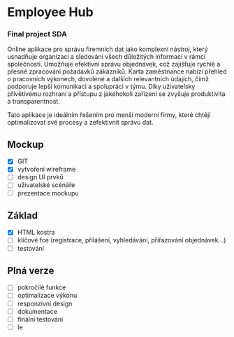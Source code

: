 # Employee Hub
### Final project SDA
Online aplikace pro správu firemních dat jako komplexní nástroj, který usnadňuje organizaci a sledování všech důležitých informací v rámci společnosti. 
Umožňuje efektivní správu objednávek, což zajišťuje rychlé a přesné zpracování požadavků zákazníků. 
Karta zaměstnance nabízí přehled o pracovních výkonech, dovolené a dalších relevantních údajích, čímž podporuje lepší komunikaci a spolupráci v týmu. 
Díky uživatelsky přívětivému rozhraní a přístupu z jakéhokoli zařízení se zvyšuje produktivita a transparentnost.

Tato aplikace je ideálním řešením pro menší moderní firmy, které chtějí optimalizovat své procesy a zefektivnit správu dat.

## Mockup
- [x] GIT
- [x] vytvoření wireframe
- [ ] design UI prvků
- [ ] uživatelské scénáře
- [ ] prezentace mockupu
## Základ
- [x] HTML kostra
- [ ] klíčové fce (registrace, přilášení, vyhledávání, přiřazování objednávek...)
- [ ] testování
## Plná verze
- [ ] pokročilé funkce
- [ ] optimalizace výkonu
- [ ] responzivní design
- [ ] dokumentace 
- [ ] finální testování
- [ ] le